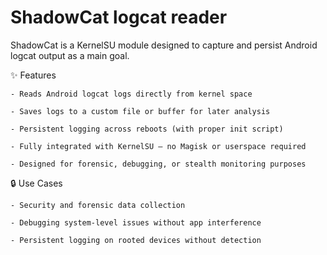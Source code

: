 # ShadowCat logcat reader

ShadowCat is a KernelSU module designed to capture and persist Android logcat output as a main goal.

✨ Features

    - Reads Android logcat logs directly from kernel space

    - Saves logs to a custom file or buffer for later analysis

    - Persistent logging across reboots (with proper init script)

    - Fully integrated with KernelSU — no Magisk or userspace required

    - Designed for forensic, debugging, or stealth monitoring purposes

🔒 Use Cases

    - Security and forensic data collection

    - Debugging system-level issues without app interference

    - Persistent logging on rooted devices without detection
